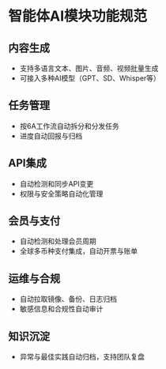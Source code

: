 # 智能体AI模块功能规范

## 内容生成
- 支持多语言文本、图片、音频、视频批量生成
- 可接入多种AI模型（GPT、SD、Whisper等）

## 任务管理
- 按6A工作流自动拆分和分发任务
- 进度自动回报与归档

## API集成
- 自动检测和同步API变更
- 权限与安全策略自动化管理

## 会员与支付
- 自动检测和处理会员周期
- 全球多币种支付集成，自动开票与账单

## 运维与合规
- 自动拉取镜像、备份、日志归档
- 敏感信息和合规性自动审计

## 知识沉淀
- 异常与最佳实践自动归档，支持团队复盘